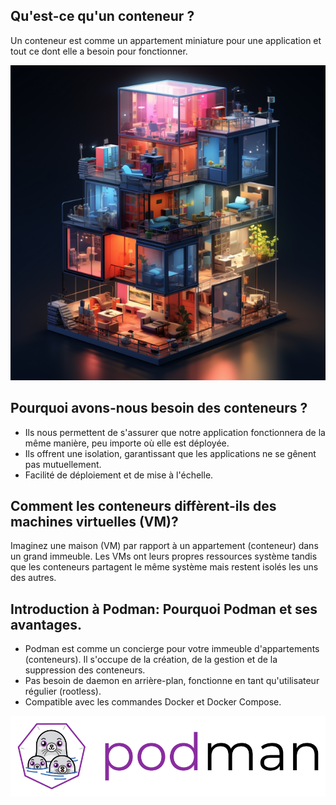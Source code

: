 ## Qu'est-ce qu'un conteneur ?  

 Un conteneur est comme un appartement miniature pour une application et tout ce dont elle a besoin pour fonctionner.  
<p>

![analogie_conteneur](../images/container_appartement.png "Cest quoi un conteneur ?")

<p>

## Pourquoi avons-nous besoin des conteneurs ?   

* Ils nous permettent de s'assurer que notre application fonctionnera de la même manière, peu importe où elle est déployée.  
* Ils offrent une isolation, garantissant que les applications ne se gênent pas mutuellement.  
* Facilité de déploiement et de mise à l'échelle.  
<p>

## Comment les conteneurs diffèrent-ils des machines virtuelles (VM)?

Imaginez une maison (VM) par rapport à un appartement (conteneur) dans un grand immeuble. Les VMs ont leurs propres ressources système tandis que les conteneurs partagent le même système mais restent isolés les uns des autres.      

## Introduction à Podman: Pourquoi Podman et ses avantages.

* Podman est comme un concierge pour votre immeuble d'appartements (conteneurs). Il s'occupe de la création, de la gestion et de la suppression des conteneurs.  
* Pas besoin de daemon en arrière-plan, fonctionne en tant qu'utilisateur régulier (rootless).  
* Compatible avec les commandes Docker et Docker Compose.  

![podman](../images/podman-logo.png "Podman")